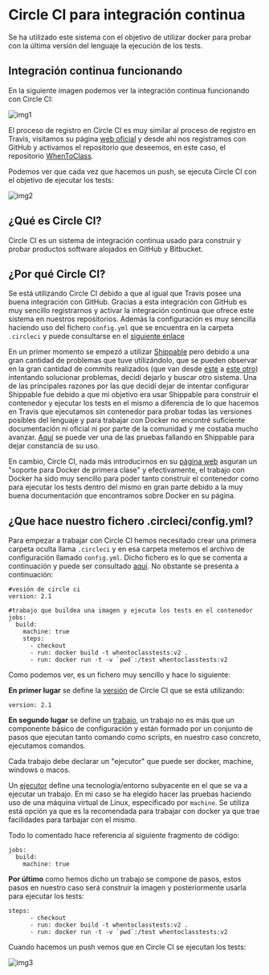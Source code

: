 # Circle CI para integración continua
Se ha utilizado este sistema con el objetivo de utilizar docker para probar con la última versión del lenguaje la ejecución de los tests.

## Integración continua funcionando

En la siguiente imagen podemos ver la integración continua funcionando con Circle CI:

![img1](https://github.com/antoniocuadros/WhenToClass/blob/master/docs/IntegracionContinua/images/circleci/1.png)

El proceso de registro en Circle CI es muy similar al proceso de registro en Travis, visitamos su página [web oficial](https://circleci.com/) y desde ahí nos registramos con GitHub y activamos el repositorio que deseemos, en este caso, el repositorio [WhenToClass](https://github.com/antoniocuadros/WhenToClass).

Podemos ver que cada vez que hacemos un push, se ejecuta Circle CI con el objetivo de ejecutar los tests:

![img2](https://github.com/antoniocuadros/WhenToClass/blob/master/docs/IntegracionContinua/images/circleci/2.png)

## ¿Qué es Circle CI?
Circle CI es un sistema de integración continua usado para construir y probar productos software alojados en GitHub y Bitbucket.

## ¿Por qué Circle CI?
Se está utilizando Circle CI debido a que al igual que Travis posee una buena integración con GitHub. Gracias a esta integración con GitHub es muy sencillo registrarnos y activar la integración continua que ofrece este sistema en nuestros repositorios. Además la configuración es muy sencilla haciendo uso del fichero `config.yml` que se encuentra en la carpeta `.circleci` y puede consultarse en el [siguiente enlace](https://github.com/antoniocuadros/WhenToClass/blob/master/.circleci/config.yml)

En un primer momento se empezó a utilizar [Shippable](https://www.shippable.com/) pero debido a una gran cantidad de problemas que tuve utilizándolo, que se pueden observar en la gran cantidad de commits realizados (que van desde [este](https://github.com/antoniocuadros/WhenToClass/commit/6cdafd034e299b6669bcbd9cb63c7fe1803887f0)  a [este otro](https://github.com/antoniocuadros/WhenToClass/commit/d00e223e48c9ff46ce83ac61938cd61c44b01e2c)) intentando solucionar problemas, decidí dejarlo y buscar otro sistema. Una de las principales razones por las que decidí dejar de intentar configurar Shippable fue debido a que mi objetivo era usar Shippable para construir el contenedor y ejecutar los tests en el mismo a diferencia de lo que hacemos en Travis que ejecutamos sin contenedor para probar todas las versiones posibles del lenguaje y para trabajar con Docker no encontré suficiente documentación ni oficial ni por parte de la comunidad y me costaba mucho avanzar. [Aquí](https://app.shippable.com/github/antoniocuadros/WhenToClass/runs/32/1/console) se puede ver una de las pruebas fallando en Shippable para dejar constancia de su uso.

En cambio, Circle CI, nada más introducirnos en su [página web](https://circleci.com/product/#features) asguran un "soporte para Docker de primera clase" y efectivamente, el trabajo con Docker ha sido muy sencillo para poder tanto construir el contenedor como para ejecutar los tests dentro del mismo en gran parte debido a la muy buena documentación que encontramos sobre Docker en su página.

## ¿Que hace nuestro fichero .circleci/config.yml?

Para empezar a trabajar con Circle CI hemos necesitado crear una primera carpeta oculta llama `.circleci` y en esa carpeta metemos el archivo de configuración llamado `config.yml`. Dicho fichero es lo que se comenta a continuación y puede ser consultado [aquí](https://github.com/antoniocuadros/WhenToClass/blob/master/.circleci/config.yml). No obstante se presenta a continuación:

```
#vesión de circle ci
version: 2.1

#trabajo que buildea una imagen y ejecuta los tests en el contenedor
jobs:
  build:
    machine: true
    steps:
      - checkout
      - run: docker build -t whentoclasstests:v2 .
      - run: docker run -t -v `pwd`:/test whentoclasstests:v2
```

Como podemos ver, es un fichero muy sencillo y hace lo siguiente:

**En primer lugar** se define la [versión](https://circleci.com/docs/reference-2-1/#version) de Circle CI que se está utilizando:

```
version: 2.1
```

**En segundo lugar** se define un [trabajo](https://circleci.com/docs/2.0/concepts/#jobs), un trabajo no es más que un componente básico de configuración y están formado por un conjunto de pasos que ejecutan tanto comando como scripts, en nuestro caso concreto, ejecutamos comandos.

Cada trabajo debe declarar un "ejecutor" que puede ser docker, machine, windows o macos.

Un [ejecutor](https://circleci.com/docs/2.0/concepts/#executors-and-images) define una tecnología/entorno subyacente en el que se va a ejecutar un trabajo. En mi caso se ha elegido hacer las pruebas haciendo uso de una máquina virtual de Linux, especificado por `machine`. Se utiliza está opción ya que es la recomendada para trabajar con docker ya que trae facilidades para tarbajar con el mismo.

Todo lo comentado hace referencia al siguiente fragmento de código:

```
jobs:
  build:
    machine: true
```

**Por último** como hemos dicho un trabajo se compone de pasos, estos pasos en nuestro caso será construir la imagen y posteriormente usarla para ejecutar los tests:

```
steps:
      - checkout
      - run: docker build -t whentoclasstests:v2 .
      - run: docker run -t -v `pwd`:/test whentoclasstests:v2
```

Cuando hacemos un push vemos que en Circle CI se ejecutan los tests:

![img3](https://github.com/antoniocuadros/WhenToClass/blob/master/docs/IntegracionContinua/images/circleci/3.png)